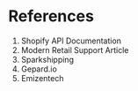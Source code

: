 # References

1.  Shopify API Documentation
2.  Modern Retail Support Article
3.  Sparkshipping
4.  Gepard.io
5.  Emizentech